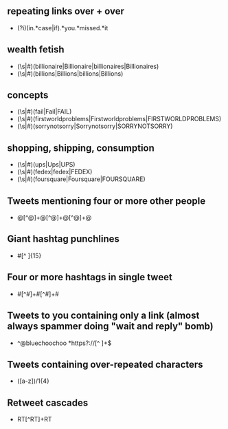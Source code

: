 repeating links over + over
-------------
- (?i)(in.*case|if).*you.*missed.*it


wealth fetish
-----------------------------------
- (\s|#)(billionaire|Billionaire|billionaires|Billionaires)
- (\s|#)(billions|Billions|billions|Billions)

concepts
-----------------------------------
- (\s|#)(fail|Fail|FAIL)
- (\s|#)(firstworldproblems|Firstworldproblems|FIRSTWORLDPROBLEMS)
- (\s|#)(sorrynotsorry|Sorrynotsorry|SORRYNOTSORRY)

shopping, shipping, consumption
-----------------------------------
- (\s|#)(ups|Ups|UPS)
- (\s|#)(fedex|fedex|FEDEX)
- (\s|#)(foursquare|Foursquare|FOURSQUARE)

Tweets mentioning four or more other people
-------------
- @[^@]+@[^@]+@[^@]+@

Giant hashtag punchlines
-------------
- #[^ ]{15}

Four or more hashtags in single tweet
-------------
- #[^#]+#[^#]+#

Tweets to you containing only a link (almost always spammer doing "wait and reply" bomb)
--------------
- ^@bluechoochoo *https?://[^ ]+$

Tweets containing over-repeated characters
-------------
- ([a-z])/1{4}

Retweet cascades
-------------
- RT[^RT]+RT
